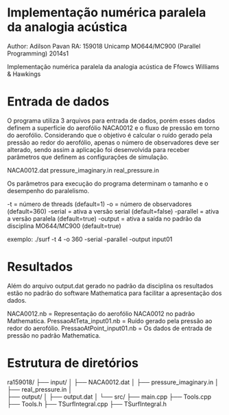 Implementação numérica paralela da analogia acústica
====================================================

Author: Adilson Pavan	RA: 159018
Unicamp MO644/MC900 (Parallel Programming) 2014s1

Implementação numérica paralela da analogia acústica de Ffowcs Williams &amp; Hawkings


Entrada de dados
================

O programa utiliza 3 arquivos para entrada de dados, porém esses dados definem a superfície do aerofólio NACA0012
e o fluxo de pressão em torno do aerofólio. Considerando que o objetivo é calcular o ruído gerado pela pressão ao 
redor do aerofólio, apenas o número de observadores deve ser alterado, sendo assim a aplicação foi desenvolvida
para receber parâmetros que definem as configurações de simulação.

NACA0012.dat
pressure_imaginary.in
real_pressure.in

Os parâmetros para execução do programa determinam o tamanho e o desempenho do paralelismo.

-t          = número de threads (default=1)
-o          = número de observadores (default=360)
-serial     = ativa a versão serial (default=false)
-parallel   = ativa a versão paralela (default=true)
-output     = ativa a saída no padrão da disciplina MO644/MC900 (default=true)

exemplo: ./surf -t 4 -o 360 -serial -parallel -output input01


Resultados
==========

Além do arquivo output.dat gerado no padrão da disciplina os resultados estão no padrão do software Mathematica para facilitar a apresentação dos dados.

NACA0012.nb					= Representação do aerofólio NACA0012 no padrão Mathematica.
PressaoAtTeta_input01.nb	= Ruído gerado pela pressão ao redor do aerofólio.
PressaoAtPoint_input01.nb	= Os dados de entrada de pressão no padrão Mathematica.

Estrutura de diretórios
=======================

ra159018/
├── input/
│	├── NACA0012.dat
│	├── pressure_imaginary.in
│	├── real_pressure.in
│	
├── output/
│	├── output.dat
│
└── src/
	├── main.cpp
	├── Tools.cpp
	├── Tools.h
	├── TSurfIntegral.cpp
	├── TSurfIntegral.h


